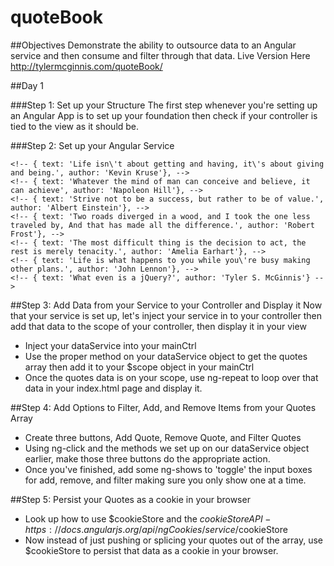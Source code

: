 quoteBook
=========

##Objectives
Demonstrate the ability to outsource data to an Angular service and then consume and filter through that data.
Live Version Here http://tylermcginnis.com/quoteBook/

##Day 1

###Step 1: Set up your Structure
The first step whenever you're setting up an Angular App is to set up your foundation then check if your controller is tied to the view as it should be. 
<!-- * Create an index.html and a style.css file -->
<!-- * Create a folder called js -->
<!-- * In the js folder, create an app.js, dataService.js, and a mainCtrl.js file -->
<!-- * Link your style.css sheet to your index.html page -->
<!-- * In your index.html file create the basic structure of your html, be sure to include ng-app="quoteBook" and ng-controller="mainCtrl" to the appropriate places -->
<!-- * In your app.js file set up 'home' for your angular app like below. Take note how you're going to include the [] as the second parameter. This tells Angular that you want to create a new module rather than just use an existing one. In all other files, we won't be using the [] because we want to use the module which has already been set. -->
<!-- ```javascript -->
<!-- var app = angular.module('quoteBook', []); -->
<!-- ``` -->
<!-- * Now in your mainCtrl.js file set up your first controller (mainCtrl). The code will look like this -->
<!-- ```javascript -->
<!-- var app = angular.module('quoteBook'); -->
<!--  -->
<!-- app.controller('mainCtrl', function($scope){ -->
  <!--  -->
<!-- }); -->
<!-- ``` -->
<!-- Once again note we're 'getting' the quoteBook module rather than 'setting' ([]) it. Also, it's really important to remember that whenever you add a js file, you need to include those in your index.html file as scripts.  -->
<!-- * In your index.html file before the body tag closes include script tags which link to all your Angular files in the 'js' folder. -->
<!-- * Now that your app and controller are set up and they're linked in your html page, add a test property to your scope object in your controller then verify that it works {{test}} in your html page.  -->
<!-- * If you see whatever text you entered into $scope.test in your view, continue to the next step. If not, check your console for any errors.  -->


###Step 2: Set up your Angular Service
<!-- The whole point of this repo is to get used to having your main data originating from a service and not a controller. Head over to your dataService.js file, 'get' the quoteBook module, then add a property of service (or factory) to the app. It's important to remember the differences between a 'factory' and 'service' in Angular because they don't behave the same. If you use app.factory() make sure you create an object, add properties to it, then return that object. If you use app.service(), you add properties to the 'this' keyword. More details here http://tylermcginnis.com/angularjs-factory-vs-service-vs-provider/ -->
<!-- * After you've created a new service or factory and made sure you included the file in your index.html file, add the following data in your service. -->
<!-- ```javascript -->
  <!-- var quotes = [ -->
    <!-- { text: 'Life isn\'t about getting and having, it\'s about giving and being.', author: 'Kevin Kruse'}, -->
    <!-- { text: 'Whatever the mind of man can conceive and believe, it can achieve', author: 'Napoleon Hill'}, -->
    <!-- { text: 'Strive not to be a success, but rather to be of value.', author: 'Albert Einstein'}, -->
    <!-- { text: 'Two roads diverged in a wood, and I took the one less traveled by, And that has made all the difference.', author: 'Robert Frost'}, -->
    <!-- { text: 'The most difficult thing is the decision to act, the rest is merely tenacity.', author: 'Amelia Earhart'}, -->
    <!-- { text: 'Life is what happens to you while you\'re busy making other plans.', author: 'John Lennon'}, -->
    <!-- { text: 'What even is a jQuery?', author: 'Tyler S. McGinnis'} -->
  <!-- ]; -->
<!-- ``` -->
<!-- Notice we didn't put our quotes array directly on 'this' or your object you're going to return. That's because we don't want this data to be directly accessed from outside of this service. Instead, we're going to create 'getter' and 'setter' methods in order to get, add to, or remove parts of the quotes array making the quotes array 'private' to this service. -->

<!-- * Now that we have our data, let's set up ways to access that data. -->
<!-- * Create three methods on your 'this' (service) or custom object (factory), one called getData, one called addData, and one called removeData -->
<!-- * getData simply returns the quotes array -->
<!-- * addData takes in a data object, verifies that data object has the proper keys (just text and author), then adds that object to the end of the quotes array -->
<!-- * removeData takes in the text of a quote, loops through the quotes array, then removes the proper quote from the array.  -->

<!-- Once you finish those methods, this service should be complete. Now notice how all the heavy logic is contained in this one service which we can inject into any controller we create. This makes things very modular and testable. -->

##Step 3: Add Data from your Service to your Controller and Display it
Now that your service is set up, let's inject your service in to your controller then add that data to the scope of your controller, then display it in your view
* Inject your dataService into your mainCtrl
* Use the proper method on your dataService object to get the quotes array then add it to your $scope object in your mainCtrl
* Once the quotes data is on your scope, use ng-repeat to loop over that data in  your index.html page and display it.

##Step 4: Add Options to Filter, Add, and Remove Items from your Quotes Array
* Create three buttons, Add Quote, Remove Quote, and Filter Quotes
* Using ng-click and the methods we set up on our dataService object earlier, make those three buttons do the appropriate action.
* Once you've finished, add some ng-shows to 'toggle' the input boxes for add, remove, and filter making sure you only show one at a time.

##Step 5: Persist your Quotes as a cookie in your browser
* Look up how to use $cookieStore and the $cookieStore API - https://docs.angularjs.org/api/ngCookies/service/$cookieStore
* Now instead of just pushing or splicing your quotes out of the array, use $cookieStore to persist that data as a cookie in your browser.

<!--  -->